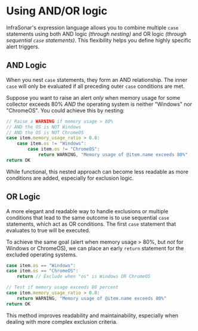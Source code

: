 # Using AND/OR logic

InfraSonar's expression language allows you to combine multiple `case` statements using both AND logic _(through nesting)_ and OR logic _(through sequential `case` statements)_. This flexibility helps you define highly specific alert triggers.

## AND Logic

When you nest `case` statements, they form an AND relationship. The inner `case` will only be evaluated if all preceding outer `case` conditions are met.

Suppose you want to raise an alert _only_ when memory usage for some collector exceeds 80% _AND_ the operating system is neither "Windows" nor "ChromeOS". You could achieve this by nesting:

```javascript
// Raise a WARNING if memory usage > 80%
// AND the OS is NOT Windows
// AND the OS is NOT ChromeOS
case item.memory_usage_ratio > 0.8:
    case item.os != "Windows":
        case item.os != "ChromeOS":
            return WARNING, "Memory usage of @item.name exceeds 80%"
return OK
```

While functional, this nested approach can become less readable as more conditions are added, especially for exclusion logic.

## OR Logic

A more elegant and readable way to handle exclusions or multiple conditions that lead to the same outcome is to use sequential `case` statements, which act as OR conditions. The first `case` statement that evaluates to true will be executed.

To achieve the same goal (alert when memory usage > 80%, but _not_ for Windows or ChromeOS), we can place an early `return` statement for the excluded operating systems.

```javascript
case item.os == "Windows":
case item.os == "ChromeOS":
    return // Exclude when "os" is Windows OR ChromeOS

// Test if memory usage exceeds 80 percent
case item.memory_usage_ratio > 0.8:
    return WARNING, "Memory usage of @item.name exceeds 80%"
return OK
```

This method improves readability and maintainability, especially when dealing with more complex exclusion criteria.
